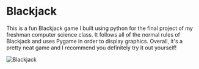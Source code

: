 # Blackjack

This is a fun Blackjack game I built using python for the final project of my freshman computer science class. It follows all of the normal rules of Blackjack and uses Pygame in order to display graphics. Overall, it's a pretty neat game and I recommend you definitely try it out yourself! 

![Blackjack](https://user-images.githubusercontent.com/72824924/123711364-fb8b2a80-d835-11eb-8217-8b87eb5d5aa1.PNG)

